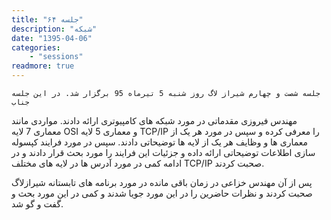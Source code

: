 ```yaml
---
title: "جلسه ۶۴"
description: "شبکه"
date: "1395-04-06"
categories:
    - "sessions"
readmore: true
---
```

    جلسه شصت و چهارم شیراز لاگ روز شنبه 5 تیرماه 95 برگزار شد. در این جلسه جناب
مهندس فیروزی مقدماتی در مورد شبکه های کامپیوتری ارائه دادند. مواردی مانند
معماری 7 لایه OSI و معماری 5 لایه TCP/IP را معرفی کرده و سپس در مورد هر یک از
معماری ها و وظایف هر یک از لایه ها توضیحاتی دادند. سپس در مورد فرایند کپسوله
سازی اطلاعات توضیحاتی ارائه داده و جزئیات این فرایند را مورد بحث قرار دادند و
در ادامه کمی در مورد آدرس ها در لایه های مختلف TCP/IP صحبت کردند.

پس از آن مهندس خزاعی در زمان باقی مانده در مورد برنامه های تابستانه شیرازلاگ
صحبت کردند و نظرات حاضرین را در این مورد جویا شدند و کمی در این مورد بحث و گفت
و گو شد.

